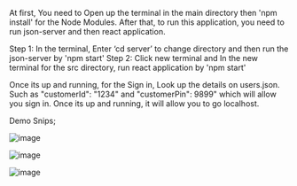 At first, You need to Open up the terminal in the main directory then 'npm install' for the Node Modules.
After that, to run this application, you need to run json-server and then react application.

Step 1: In the terminal, Enter ‘cd server’ to change directory and then run the json-server by
'npm start'
Step 2: Click new terminal and In the new terminal for the src directory, run react application by
'npm start'

Once its up and running, for the Sign in, Look up the details on users.json.
Such as "customerId": "1234" and "customerPin": 9899" which will allow you sign in.
Once its up and running, it will allow you to go localhost.

Demo Snips;

![image](https://github.com/Tahmidu1/Bank-Uk-Project---Team-16/assets/162470302/8eabfb89-5f39-4698-be1d-3d4eb8687452)

![image](https://github.com/Tahmidu1/Bank-Uk-Project---Team-16/assets/162470302/3d50e1e6-21b6-4aee-b72e-32cfcf226292)

![image](https://github.com/Tahmidu1/Bank-Uk-Project---Team-16/assets/162470302/6b09e45b-3d33-4a14-a632-aa8356ee1fb1)
